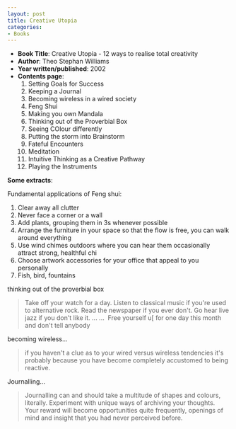 ```yaml
---
layout: post
title: Creative Utopia
categories:
- Books
---
```


- **Book Title**: Creative Utopia - 12 ways to realise total creativity
- **Author**: Theo Stephan Williams
- **Year written/published**: 2002
- **Contents page**:
  1. Setting Goals for Success
  2. Keeping a Journal
  3. Becoming wireless in a wired society
  4. Feng Shui
  5. Making you own Mandala
  6. Thinking out of the Proverbial Box
  7. Seeing COlour differently
  8. Putting the storm into Brainstorm
  9. Fateful Encounters
  10. Meditation
  11. Intuitive Thinking as a Creative Pathway
  12. Playing the Instruments

**Some extracts**:

Fundamental applications of Feng shui:

1. Clear away all clutter
2. Never face a corner or a wall
3. Add plants, grouping them in 3s whenever possible
4. Arrange the furniture in your space so that the flow is free, you can walk around everything
5. Use wind chimes outdoors where you can hear them occasionally attract strong, healthful chi
6. Choose artwork accessories for your office that appeal to you personally
7. Fish, bird, fountains


thinking out of the proverbial box

> Take off your watch for a day. Listen to classical music if you're used to alternative rock. Read the newspaper if you ever don't. Go hear live jazz if you don't like it. ... ...  Free yourself u[ for one day this month and don't tell anybody

becoming wireless...

> if you haven't a clue as to your wired versus wireless tendencies it's probably because you have become completely accustomed to being reactive.

Journalling...

> Journalling can and should take a multitude of shapes and colours, literally. Experiment with unique ways of archiving your thoughts. Your reward will become opportunities quite frequently, openings of mind and insight that you had never perceived before. 
